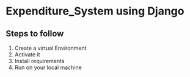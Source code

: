 # Expenditure_System using Django
## Steps to follow
1. Create a virtual Environment
2. Activate it
3. Install requirements
4. Run on your local machine

